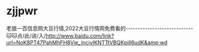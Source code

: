 # zjjpwr
老狼一百信息网大豆行情,2022大豆行情网免费看的----------------------------🐱🐱点/此/进/入/http://www.baidu.com/link?url=NoK8PT47PahMhFH8Vie_jnciyIKNTTtVBQKpill6udK&amp;wd
